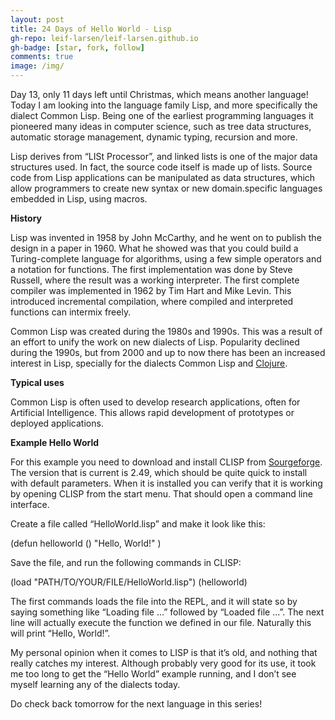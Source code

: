 ```yaml
---
layout: post
title: 24 Days of Hello World - Lisp
gh-repo: leif-larsen/leif-larsen.github.io
gh-badge: [star, fork, follow]
comments: true
image: /img/
---
```

    
    
Day 13, only 11 days left until Christmas, which means another language! Today I am looking into the language family Lisp, and more specifically the dialect Common Lisp. Being one of the earliest programming languages it pioneered many ideas in computer science, such as tree data structures, automatic storage management, dynamic typing, recursion and more.

Lisp derives from “LISt Processor”, and linked lists is one of the major data structures used. In fact, the source code itself is made up of lists. Source code from Lisp applications can be manipulated as data structures, which allow programmers to create new syntax or new domain.specific languages embedded in Lisp, using macros.

**History**

Lisp was invented in 1958 by John McCarthy, and he went on to publish the design in a paper in 1960. What he showed was that you could build a Turing-complete language for algorithms, using a few simple operators and a notation for functions. The first implementation was done by Steve Russell, where the result was a working interpreter. The first complete compiler was implemented in 1962 by Tim Hart and Mike Levin. This introduced incremental compilation, where compiled and interpreted functions can intermix freely.

Common Lisp was created during the 1980s and 1990s. This was a result of an effort to unify the work on new dialects of Lisp. Popularity declined during the 1990s, but from 2000 and up to now there has been an increased interest in Lisp, specially for the dialects Common Lisp and [Clojure](http://leiflarsen.org/2015/24-days-hello-world-clojure).

**Typical uses**

Common Lisp is often used to develop research applications, often for Artificial Intelligence. This allows rapid development of prototypes or deployed applications.

**Example Hello World**

For this example you need to download and install CLISP from [Sourgeforge](http://sourceforge.net/projects/clisp/files/latest/download?source=files). The version that is current is 2.49, which should be quite quick to install with default parameters. When it is installed you can verify that it is working by opening CLISP from the start menu. That should open a command line interface.

Create a file called “HelloWorld.lisp” and make it look like this:

 (defun helloworld () "Hello, World!" )

Save the file, and run the following commands in CLISP:

 (load "PATH/TO/YOUR/FILE/HelloWorld.lisp") (helloworld)

The first commands loads the file into the REPL, and it will state so by saying something like “Loading file …” followed by “Loaded file …”. The next line will actually execute the function we defined in our file. Naturally this will print “Hello, World!”.

My personal opinion when it comes to LISP is that it’s old, and nothing that really catches my interest. Although probably very good for its use, it took me too long to get the “Hello World” example running, and I don’t see myself learning any of the dialects today.

Do check back tomorrow for the next language in this series!


